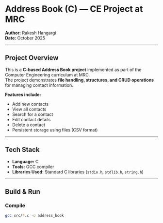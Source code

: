 # Address Book (C) — CE Project at MRC

**Author:** Rakesh Hangargi  
**Date:** October 2025  

---

## Project Overview
This is a **C-based Address Book project** implemented as part of the Computer Engineering curriculum at MRC.  
The project demonstrates **file handling, structures, and CRUD operations** for managing contact information.  

**Features include:**
- Add new contacts
- View all contacts
- Search for a contact
- Edit contact details
- Delete a contact
- Persistent storage using files (CSV format)

---

## Tech Stack
- **Language:** C
- **Tools:** GCC compiler
- **Libraries Used:** Standard C libraries (`stdio.h`, `stdlib.h`, `string.h`)

---


## Build & Run
### Compile
```bash
gcc src/*.c -o address_book




